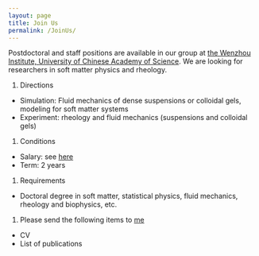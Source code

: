 ```yaml
---
layout: page
title: Join Us
permalink: /JoinUs/
---
```


Postdoctoral and staff positions are available in our group at [the Wenzhou Institute, University of Chinese Academy of Science](http://www.wiucas.ac.cn). We are looking for researchers in soft matter physics and rheology.

1. Directions
- Simulation: Fluid mechanics of dense suspensions or colloidal gels, modeling for soft matter systems 
- Experiment: rheology and fluid mechanics (suspensions and colloidal gels)
1. Conditions
- Salary: see [here](https://www.wiucas.ac.cn/notice/2021/272.html)
- Term: 2 years 
1. Requirements
- Doctoral degree in soft matter, statistical physics, fluid mechanics, rheology and biophysics, etc.
1. Please send the following items to [me](mailto:seto@wiucas.ac.cn) 
- CV 
- List of publications

